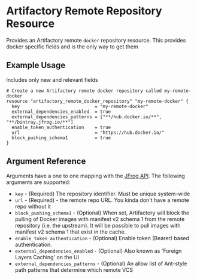 # Artifactory Remote Repository Resource

Provides an Artifactory remote `docker` repository resource. This provides docker specific fields and is the only way to
get them


## Example Usage
Includes only new and relevant fields
```hcl
# Create a new Artifactory remote docker repository called my-remote-docker
resource "artifactory_remote_docker_repository" "my-remote-docker" {
  key                            = "my-remote-docker"
  external_dependencies_enabled  = true
  external_dependencies_patterns = ["**/hub.docker.io/**", "**/bintray.jfrog.io/**"]
  enable_token_authentication    = true
  url                            = "https://hub.docker.io/"
  block_pushing_schema1          = true
}
```

## Argument Reference

Arguments have a one to one mapping with
the [JFrog API](https://www.jfrog.com/confluence/display/RTF/Repository+Configuration+JSON). The following arguments are
supported:

* `key` - (Required) The repository identifier. Must be unique system-wide
* `url` - (Required) - the remote repo URL. You kinda don't have a remote repo without it
* `block_pushing_schema1` - (Optional) When set, Artifactory will block the pulling of Docker images with manifest v2
  schema 1 from the remote repository (i.e. the upstream). It will be possible to pull images with manifest v2 schema 1
  that exist in the cache.
* `enable_token_authentication` - (Optional) Enable token (Bearer) based authentication.
* `external_dependencies_enabled` - (Optional) Also known as 'Foreign Layers Caching' on the UI
* `external_dependencies_patterns` - (Optional) An allow list of Ant-style path patterns that determine which remote VCS
